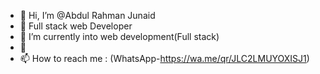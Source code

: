 - 👋 Hi, I’m @Abdul Rahman Junaid
- 👀 Full stack web Developer 
- 🌱 I’m currently into web development(Full stack)
- 💞️
- 📫 How to reach me : (WhatsApp-https://wa.me/qr/JLC2LMUYOXISJ1)

<!---
Junaid-12345/Junaid-12345 is a ✨ special ✨ repository because its `README.md` (this file) appears on your GitHub profile.
You can click the Preview link to take a look at your changes.
--->
